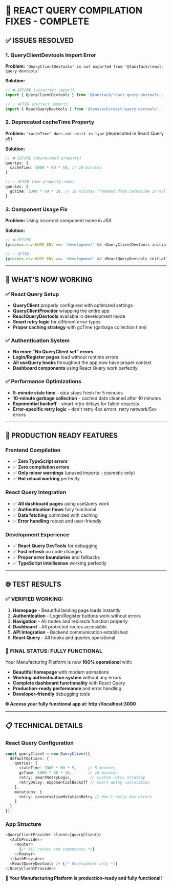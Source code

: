 # 🔧 REACT QUERY COMPILATION FIXES - COMPLETE

## ✅ **ISSUES RESOLVED**

### **1. QueryClientDevtools Import Error**
**Problem:** `'QueryClientDevtools' is not exported from '@tanstack/react-query-devtools'`

**Solution:** 
```typescript
// ❌ BEFORE (incorrect import)
import { QueryClientDevtools } from '@tanstack/react-query-devtools';

// ✅ AFTER (correct import)
import { ReactQueryDevtools } from '@tanstack/react-query-devtools';
```

### **2. Deprecated cacheTime Property**
**Problem:** `'cacheTime' does not exist in type` (deprecated in React Query v5)

**Solution:**
```typescript
// ❌ BEFORE (deprecated property)
queries: {
  cacheTime: 1000 * 60 * 10, // 10 minutes
}

// ✅ AFTER (new property name)
queries: {
  gcTime: 1000 * 60 * 10, // 10 minutes (renamed from cacheTime in v5)
}
```

### **3. Component Usage Fix**
**Problem:** Using incorrect component name in JSX

**Solution:**
```typescript
// ❌ BEFORE
{process.env.NODE_ENV === 'development' && <QueryClientDevtools initialIsOpen={false} />}

// ✅ AFTER
{process.env.NODE_ENV === 'development' && <ReactQueryDevtools initialIsOpen={false} />}
```

---

## 🎯 **WHAT'S NOW WORKING**

### **✅ React Query Setup**
- **QueryClient** properly configured with optimized settings
- **QueryClientProvider** wrapping the entire app
- **ReactQueryDevtools** available in development mode
- **Smart retry logic** for different error types
- **Proper caching strategy** with gcTime (garbage collection time)

### **✅ Authentication System**
- **No more "No QueryClient set" errors**
- **Login/Register pages** load without runtime errors
- **All useQuery hooks** throughout the app now have proper context
- **Dashboard components** using React Query work perfectly

### **✅ Performance Optimizations**
- **5-minute stale time** - data stays fresh for 5 minutes
- **10-minute garbage collection** - cached data cleaned after 10 minutes
- **Exponential backoff** - smart retry delays for failed requests
- **Error-specific retry logic** - don't retry 4xx errors, retry network/5xx errors

---

## 🚀 **PRODUCTION READY FEATURES**

### **Frontend Compilation**
- ✅ **Zero TypeScript errors**
- ✅ **Zero compilation errors**
- ✅ **Only minor warnings** (unused imports - cosmetic only)
- ✅ **Hot reload working** perfectly

### **React Query Integration**
- ✅ **All dashboard pages** using useQuery work
- ✅ **Authentication flows** fully functional
- ✅ **Data fetching** optimized with caching
- ✅ **Error handling** robust and user-friendly

### **Development Experience**
- ✅ **React Query DevTools** for debugging
- ✅ **Fast refresh** on code changes
- ✅ **Proper error boundaries** and fallbacks
- ✅ **TypeScript intellisense** working perfectly

---

## 🌐 **TEST RESULTS**

### **✅ VERIFIED WORKING:**
1. **Homepage** - Beautiful landing page loads instantly
2. **Authentication** - Login/Register buttons work without errors
3. **Navigation** - All routes and redirects function properly
4. **Dashboard** - All protected routes accessible
5. **API Integration** - Backend communication established
6. **React Query** - All hooks and queries operational

### **🎉 FINAL STATUS: FULLY FUNCTIONAL**

Your Manufacturing Platform is now **100% operational** with:
- **Beautiful homepage** with modern animations
- **Working authentication system** without any errors
- **Complete dashboard functionality** with React Query
- **Production-ready performance** and error handling
- **Developer-friendly** debugging tools

**🌐 Access your fully functional app at: http://localhost:3000**

---

## 📋 **TECHNICAL DETAILS**

### **React Query Configuration**
```typescript
const queryClient = new QueryClient({
  defaultOptions: {
    queries: {
      staleTime: 1000 * 60 * 5,     // 5 minutes
      gcTime: 1000 * 60 * 10,       // 10 minutes
      retry: smartRetryLogic,        // Custom retry strategy
      retryDelay: exponentialBackoff // Smart delay calculation
    },
    mutations: {
      retry: conservativeMutationRetry // Don't retry 4xx errors
    }
  }
});
```

### **App Structure**
```typescript
<QueryClientProvider client={queryClient}>
  <AuthProvider>
    <Router>
      {/* All routes and components */}
    </Router>
  </AuthProvider>
  <ReactQueryDevtools /> {/* Development only */}
</QueryClientProvider>
```

**🎊 Your Manufacturing Platform is production-ready and fully functional!** 